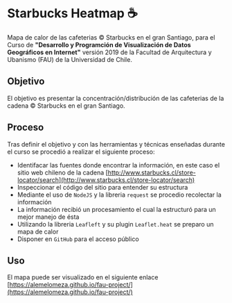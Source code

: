 # Starbucks Heatmap :coffee:

Mapa de calor de las cafeterias :copyright: Starbucks en el gran Santiago, para el Curso de **"Desarrollo y Programción de Visualización de Datos Geográficos en Internet"** versión 2019 de la Facultad de Arquitectura y Ubanismo (FAU) de la Universidad de Chile.

## Objetivo

El objetivo es presentar la concentración/distribución de las cafeterias de la cadena :copyright: Starbucks en el gran Santiago.

## Proceso

Tras definir el objetivo y con las herramientas y técnicas enseñadas durante el curso se procedió a realizar el siguiente proceso:

* Identifacar las fuentes donde encontrar la información, en este caso el sitio web chileno de la cadena [http://www.starbucks.cl/store-locator/search](http://www.starbucks.cl/store-locator/search)
* Inspeccionar el código del sitio para entender su estructura
* Mediante el uso de `NodeJS` y la libreria `request` se procedio recolectar la información
* La información recibió un procesamiento el cual la estructuró para un mejor manejo de ésta
* Utilizando la libreria `Leafleft` y su plugin `Leaflet.heat` se preparo un mapa de calor
* Disponer en `GitHub` para el acceso público

## Uso

El mapa puede ser visualizado en el siguiente enlace [https://alemelomeza.github.io/fau-project/](https://alemelomeza.github.io/fau-project/)